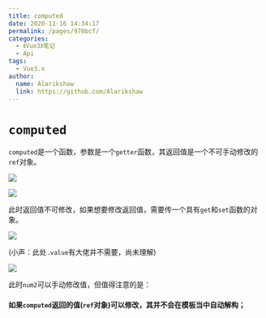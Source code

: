 ```yaml
---
title: computed
date: 2020-11-16 14:34:17
permalink: /pages/970bcf/
categories:
  - 《Vue3》笔记
  - Api
tags: 
  - Vue3.x 
author: 
  name: Alarikshaw
  link: https://github.com/Alarikshaw
---
```


# `computed`

`computed`是一个函数，参数是一个`getter`函数，其返回值是一个不可手动修改的`ref`对象。

![](https://picgoi-mg.oss-cn-beijing.aliyuncs.com/img/20201116112034.png)

![](https://picgoi-mg.oss-cn-beijing.aliyuncs.com/img/20201116111942.png)



此时返回值不可修改，如果想要修改返回值，需要传一个具有`get`和`set`函数的对象。

![](https://picgoi-mg.oss-cn-beijing.aliyuncs.com/img/20201116113258.png)

(小声：此处`.value`有大佬并不需要，尚未理解)

![](https://picgoi-mg.oss-cn-beijing.aliyuncs.com/img/20201116113432.png)

此时`num2`可以手动修改值，但值得注意的是：

#### 如果`computed`返回的值(`ref`对象)可以修改，其并不会在模板当中自动解构；